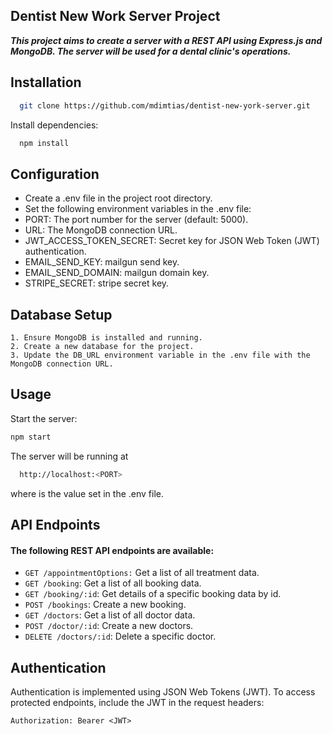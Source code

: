 ## **Dentist New Work Server Project**
***This project aims to create a server with a REST API using Express.js and MongoDB. The server will be used for a dental clinic's operations.***

## Installation
```bash
  git clone https://github.com/mdimtias/dentist-new-york-server.git

```
Install dependencies:
```bash
  npm install 
```

## Configuration
* Create a .env file in the project root directory.
* Set the following environment variables in the .env file:
* PORT: The port number for the server (default: 5000).
* URL: The MongoDB connection URL.
* JWT_ACCESS_TOKEN_SECRET: Secret key for JSON Web Token (JWT) authentication.
* EMAIL_SEND_KEY: mailgun send key. 
* EMAIL_SEND_DOMAIN: mailgun domain key.
* STRIPE_SECRET: stripe secret key. 

## Database Setup
    1. Ensure MongoDB is installed and running.
    2. Create a new database for the project.
    3. Update the DB_URL environment variable in the .env file with the MongoDB connection URL.
  

## Usage
Start the server: 
```bash 
npm start 
```

The server will be running at  
```bash
  http://localhost:<PORT> 
```
where <PORT> is the value set in the .env file.

## API Endpoints
#### The following REST API endpoints are available:

* `GET /appointmentOptions:` Get a list of all treatment data.
* `GET /booking`: Get a list of all booking data.
* `GET /booking/:id`: Get details of a specific booking data by id.
* `POST /bookings`: Create a new booking.
* `GET /doctors`: Get a list of all doctor data.
* `POST /doctor/:id`: Create a new doctors.
* `DELETE /doctors/:id`: Delete a specific doctor.

## Authentication
Authentication is implemented using JSON Web Tokens (JWT). To access protected endpoints, include the JWT in the request headers:

 ```
 Authorization: Bearer <JWT> 
 ```
